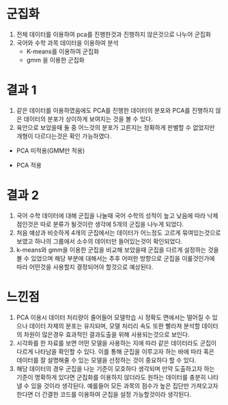 # 군집화

1. 전체 데이터를 이용하여 pca를 진행한것과 진행하지 않은것으로 나누어 군집화
2. 국어와 수학 과목 데이터을 이용하여 분석
   * K-means를 이용하여 군집화
   * gmm 을 이용한 군집화



# 결과 1
1. 같은 데이터를 이용하였음에도 PCA를 진행한 데이터의 분포와 PCA를 진행하지 않은 데이터의 분포가 상이하게 보여지는 것을 볼 수 있다.
2. 육안으로 보았을때 둘 중 어느것의 분포가 고른지는 정확하게 판별할 수 없었지만 개형이 다르다는것은 확인 가능하였다.
* PCA 미적용(GMM만 적용)


* PCA 적용

# 결과 2
1. 국어 수학 데이터에 대해 군집을 나눌때 국어 수학의 성적이 높고 낮음에 따라 낙제점인것은 따로 분류가 될것이란 생각에 5개의 군집을 나누게 되었다.
2. 처음 예상과 비슷하게 4개의 군집에서는 데이터가 어느정도 고르게 묶여있는것으로 보였고 하나의 그룹에서 소수의 데이터만 들어있는것이 확인되었다.
3. k-means와 gmm을 이용한 군집을 비교해 보았을때 군집을 다르게 설정하는 것을 볼 수 있었으며 해당 부분에 대해서는 추후 어떠한 방향으로 군집을 이룰것인가에 따라 어떤것을 사용할지 결정되어야 할것으로 예상된다.

# 느낀점
1. PCA 이용시 데이터 처리량이 줄어들어 모델학습 시 정확도 면에서는 떨어질 수 있으나 데이터 자체의 분포는 유지되며, 모델 처리리 속도 또한 빨라져 분석할 데이터의 차원이 많은경우 효과적인 결과도출을 위해 사용되는것으로 보인다.
2. 시각화를 한 자료를 보면 어떤 모델을 사용하는 지에 따라 같은 데이터라도 군집이 다르게 나타남을 확인할 수 있다.
   이를 통해 군집을 이루고자 하는 바에 따라 혹은 데이터를 잘 설명해줄 수 있는 모델을 선정하는 것이 중요하다 할 수 있다.
3. 해당 데이터의 경우 군집을 나눈 기준이 모호하다 생각되며 만약 도출하고자 하는 기준이 명확하게 있다면 군집화를 이용하지 않더라도 원하는 데이터를 충분히 나타낼 수 있을 것이라 생각된다.
   예를들어 모든 과목의 점수가 높은 집단만 가져오고자 한다면 더 간결한 코드를 이용하여 군집을 설정 가능할것이라 생각된다.
